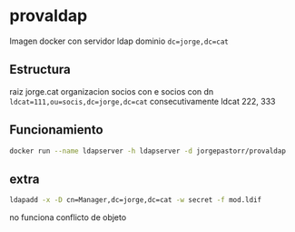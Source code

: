 # provaldap



Imagen docker con servidor ldap dominio `dc=jorge,dc=cat` 



## Estructura

raiz  jorge.cat  organizacion socios con e socios con dn `ldcat=111,ou=socis,dc=jorge,dc=cat` consecutivamente ldcat 222, 333

## Funcionamiento

```bash
docker run --name ldapserver -h ldapserver -d jorgepastorr/provaldap
```



## extra

```bash
ldapadd -x -D cn=Manager,dc=jorge,dc=cat -w secret -f mod.ldif
```

no funciona conflicto de objeto


